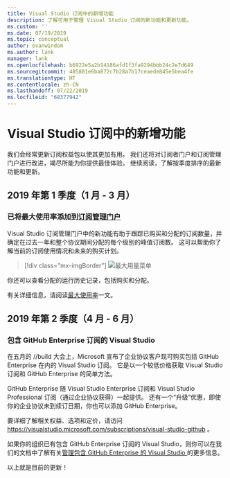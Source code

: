 ```yaml
---
title: Visual Studio 订阅中的新增功能
description: 了解可用于管理 Visual Studio 订阅的新功能和更新功能。
ms.custom: ''
ms.date: 07/19/2019
ms.topic: conceptual
author: evanwindom
ms.author: lank
manager: lank
ms.openlocfilehash: b6922e5a2b14186afd1f3fa9294bbb24c2e7d649
ms.sourcegitcommit: 485881e6ba872c7b28a7b17ceaede845e5bea4fe
ms.translationtype: HT
ms.contentlocale: zh-CN
ms.lasthandoff: 07/22/2019
ms.locfileid: "68377942"
---
```

# <a name="what39s-new-in-visual-studio-subscriptions"></a>Visual Studio 订阅中的新增功能

我们会经常更新订阅权益包以使其更加有用。 我们还将对订阅者门户和订阅管理门户进行改进，竭尽所能为你提供最佳体验。  继续阅读，了解按季度排序的最新功能和更新。

## <a name="2019-q1-january-march"></a>2019 年第 1 季度（1 月 - 3 月）

### <a name="maximum-usage-added-to-subscriptions-administration-portalhttpsmanagevisualstudiocom"></a>已将最大使用率添加到[订阅管理门户](https://manage.visualstudio.com)
Visual Studio 订阅管理门户中的新功能有助于跟踪已购买和分配的订阅数量，并确定在过去一年和整个协议期间分配的每个级别的峰值订阅数。 这可以帮助你了解当前的订阅使用情况和未来的购买计划。 

  > [!div class="mx-imgBorder"]
  > ![最大用量菜单](_img/maximum-usage/maximum-usage-menu.png)

你还可以查看分配的运行历史记录，包括购买和分配。   

有关详细信息，请阅读[最大使用率](maximum-usage.md)一文。 

## <a name="2019-q2-april-june"></a>2019 年第 2 季度（4 月 - 6 月）

### <a name="visual-studio-with-github-enterprise-subscriptions"></a>包含 GitHub Enterprise 订阅的 Visual Studio
在五月的 //build 大会上，Microsoft 宣布了企业协议客户现可购买包括 GitHub Enterprise 在内的 Visual Studio 订阅。  它是以一个较低价格获取 Visual Studio 订阅和 GitHub Enterprise 的简单方法。  

GitHub Enterprise 随 Visual Studio Enterprise 订阅和 Visual Studio Professional 订阅（通过企业协议获得）一起提供。 还有一个“升级”优惠，即使你的企业协议未到续订日期，你也可以添加 GitHub Enterprise。

要详细了解相关权益、选项和定价，请访问 https://visualstudio.microsoft.com/subscriptions/visual-studio-github 。 

如果你的组织已有包含 GitHub Enterprise 订阅的 Visual Studio，则你可以在我们的文档中了解有关[管理包含 GitHub Enterprise 的 Visual Studio ](assign-github.md)的更多信息。  

以上就是目前的更新！


